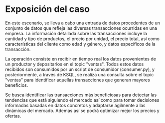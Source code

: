 # Exposición del caso

En este escenario, se lleva a cabo una entrada de datos procedentes de un conjunto de datos que refleja las diversas transacciones ocurridas en una empresa. La información detallada sobre las transacciones incluye la cantidad y tipo de productos, el precio por unidad, el precio total, así como características del cliente como edad y género, y datos específicos de la transacción.

La operación consiste en recibir en tiempo real los datos provenientes de un productor y depositarlos en el topic "ventas". Todos estos datos recibidos son consumidos por un script de consumidor (consumer.py), y posteriormente, a través de KSQL, se realiza una consulta sobre el topic "ventas" para identificar aquellas transacciones que generan mayores beneficios.

Se busca identificar las transacciones más beneficiosas para detectar las tendencias que está siguiendo el mercado así como para tomar decisiones informadas basadas en datos concretos y adaptarse ágilmente a las dinámicas del mercado. Además así se podrá optimizar mejor los precios y ofertas.
